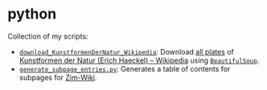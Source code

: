# python

Collection of my scripts:

* [`download_KunstformenDerNatur_Wikipedia`](./download_KunstformenDerNatur_Wikipedia.py): Download [all plates](https://commons.wikimedia.org/wiki/Kunstformen_der_Natur?uselang=de) of [Kunstformen der Natur (Erich Haeckel) – Wikipedia](https://en.wikipedia.org/wiki/Kunstformen_der_Natur) using [`BeautifulSoup`](https://beautiful-soup-4.readthedocs.io/en/latest/).
* [`generate_subpage_entries.py`](./generate_subpage_entries.py): Generates a table of contents for subpages for [Zim-Wiki](https://zim-wiki.org/).
